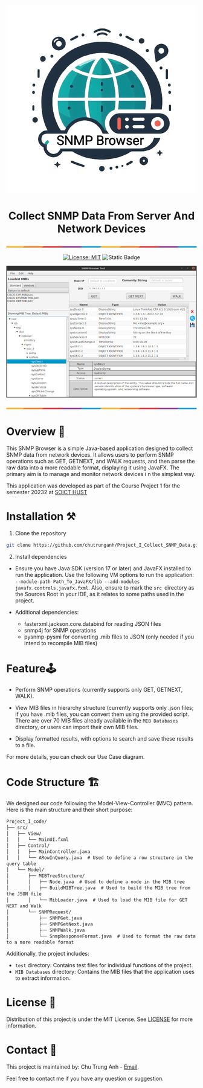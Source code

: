 
<p align="center">
  <img src="Project_I_code/src/Asserts/Icon.png" alt="Not Found Image" width=500>
</p>


<div align="center">

# Collect SNMP Data From Server And Network Devices

</div>

<p><img src="Image/ColorLine.png" alt="Not Found Image">  </p>

<div align="center"> 

[![License: MIT](https://img.shields.io/badge/License-MIT-yellow.svg)](https://opensource.org/licenses/MIT)
![Static Badge](https://img.shields.io/badge/GUI-javaFX-green)

</div>


 
<!-- Screenshot of the app -->
<p align="center">
  <img src="Image/AppDemo.png" alt="Not Found Image" width="600">
</p>


<p><img src="Image/ColorLine.png" alt="Not Found Image"> </p>

# Overview 📝
This SNMP Browser is a simple Java-based application designed to collect SNMP data 
from network devices. It allows users to perform SNMP operations such as 
GET, GETNEXT, and WALK requests, and then parse the raw data into a more readable format, 
displaying it using JavaFX. The primary aim is to manage and monitor network devices i
n the simplest way.

This application was developed as part of the Course Project 1 for the semester 20232 at [SOICT HUST](https://soict.hust.edu.vn/)

# Installation ⚒️
1. Clone the repository
```bash
git clone https://github.com/chutrunganh/Project_I_Collect_SNMP_Data.git
```
2. Install dependencies

- Ensure you have Java SDK (version 17 or later) and JavaFX installed to run the application.
  Use the following VM options to run the 
  application:  ```--module-path Path_To_JavaFX/lib --add-modules javafx.controls,javafx.fxml```.
  Also, ensure to mark the `src `directory as the Sources Root in your IDE, as it relates to some paths used in the project.


- Additional dependencies:
  - fasterxml.jackson.core.databind for reading JSON files
  - snmp4j for SNMP operations
  - pysnmp-pysmi for converting .mib files to JSON (only needed if you intend to recompile MIB files)


 
# Feature🕹️

- Perform SNMP operations (currently supports only GET, GETNEXT, WALK).


- View MIB files in hierarchy structure (currently supports only .json files; if you have .mib 
files, you can convert them using the provided script. There are over 70 MIB files already 
available in the `MIB Databases` directory, or users can import their own MIB files.


- Display formatted results, with options to search and save these results to a file.

For more details, you can check our Use Case diagram.

# Code Structure 🏗️
We designed our code following the Model-View-Controller (MVC) pattern. Here is the 
main structure and their short purpose:
```
Project_I_code/
├── src/
│   ├── View/
│   │   └── MainUI.fxml
│   ├── Control/
│   │   ├── MainController.java
│   │   └── ARowInQuery.java  # Used to define a row structure in the query table
│   └── Model/
│       ├── MIBTreeStructure/
│       │   ├── Node.java  # Used to define a node in the MIB tree
│       │   ├── BuildMIBTree.java  # Used to build the MIB tree from the JSON file
│       │   └── MibLoader.java  # Used to load the MIB file for GET NEXT and Walk
│       └── SNMPRequest/
│           ├── SNMPGet.java
│           ├── SNMPGetNext.java
│           ├── SNMPWalk.java
│           └── SnmpResponseFormat.java  # Used to format the raw data to a more readable format
```

Additionally, the project includes:
 - `test` directory: Contains test files for individual functions of the project.
- `MIB Databases` directory: Contains the MIB files that the application uses to extract information.

# License 📜
Distribution of this project is under the MIT License. 
See [LICENSE](https://github.com/chutrunganh/Project_I_Collect_SNMP_Data?tab=MIT-1-ov-file) for more information.

# Contact 📧
This project is maintained by: Chu Trung Anh - [Email](mailto:chutrunganh04@gmail.com).

Feel free to contact me if you have any question or suggestion.